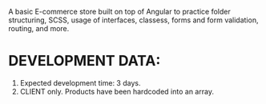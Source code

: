 A basic E-commerce store built on top of Angular to practice folder structuring, SCSS, usage of interfaces, classess, forms and form validation, routing, and more.

# DEVELOPMENT DATA:
1. Expected development time: 3 days.
2. CLIENT only. Products have been hardcoded into an array.
